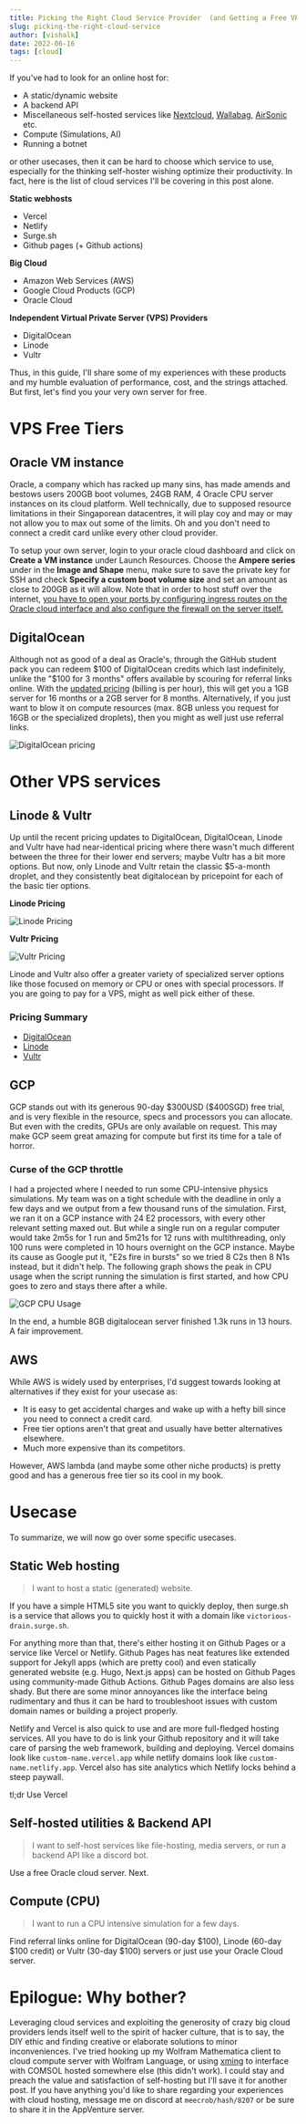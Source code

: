```yaml
---
title: Picking the Right Cloud Service Provider  (and Getting a Free VPS)
slug: picking-the-right-cloud-service
author: [vishalk]
date: 2022-06-16
tags: [cloud]
---
```


If you've had to look for an online host for:

- A static/dynamic website
- A backend API
- Miscellaneous self-hosted services like [Nextcloud](https://nextcloud.com/), [Wallabag](https://wallabag.org/en), [AirSonic](https://airsonic.github.io/) etc.
- Compute (Simulations, AI)
- Running a botnet

or other usecases, then it can be hard to choose which service to use, especially for the thinking self-hoster wishing optimize their productivity. In fact, here is the list of cloud services I'll be covering in this post alone.

**Static webhosts**
- Vercel
- Netlify
- Surge.sh
- Github pages (+ Github actions)

**Big Cloud**
- Amazon Web Services (AWS)
- Google Cloud Products (GCP)
- Oracle Cloud 

**Independent  Virtual Private Server (VPS) Providers** 
- DigitalOcean
- Linode
- Vultr

Thus, in this guide, I'll share some of my experiences with these products and my humble evaluation of performance, cost, and the strings attached. But first, let's find you your very own server for free.

# VPS Free Tiers

## Oracle VM instance

Oracle, a company which has racked up many sins, has made amends and bestows users 200GB boot volumes, 24GB RAM, 4 Oracle CPU server instances on its cloud platform. Well technically, due to supposed resource limitations in their Singaporean datacentres, it will play coy and may or may not allow you to max out some of the limits. Oh and you don't need to connect a credit card unlike every other cloud provider.

To setup your own server, login to your oracle cloud dashboard and click on **Create a VM instance** under Launch Resources. Choose the **Ampere series** under in the **Image and Shape** menu, make sure to save the private key for SSH and check **Specify a custom boot volume size** and set an amount as close to 200GB as it will allow. Note that in order to host stuff over the internet, [you have to open your ports by configuring ingress routes on the Oracle cloud interface and also configure the firewall on the server itself.](https://stackoverflow.com/a/64053781/13367211)

## DigitalOcean

Although not as good of a deal as Oracle's, through the GitHub student pack you can redeem \$100 of DigitalOcean credits which last indefinitely, unlike the "\$100 for 3 months" offers available by scouring for referral links online. With the [updated pricing](https://www.digitalocean.com/try/new-pricing) (billing is per hour), this will get you a 1GB server for 16 months or a 2GB server for 8 months.  Alternatively, if you just want to blow it on compute resources (max. 8GB unless you request for 16GB or the specialized droplets), then you might as well just use referral links.


![DigitalOcean pricing](./dg.png)


# Other VPS services

## Linode & Vultr

Up until the recent pricing updates to DigitalOcean, DigitalOcean, Linode and Vultr have had near-identical pricing where there wasn't much different between the three for their lower end servers; maybe Vultr has a bit more options. But now, only Linode and Vultr retain the classic $5-a-month droplet, and they consistently beat digitalocean by pricepoint for each of the basic tier options.

**Linode Pricing**

![Linode Pricing](./linode.png)

**Vultr Pricing**

![Vultr Pricing](./vultr.png)

Linode and Vultr also offer a greater variety of specialized server options like those focused on memory or CPU or ones with special processors. If you are going to pay for a VPS, might as well pick either of these.

### Pricing Summary

- [DigitalOcean](https://www.digitalocean.com/try/new-pricing)
- [Linode](https://www.linode.com/pricing/)
- [Vultr](https://www.vultr.com/pricing/)

## GCP

GCP stands out with its generous 90-day \$300USD (\$400SGD) free trial, and is very flexible in the resource, specs and processors you can allocate. But even with the credits, GPUs are only available on request. This may make GCP seem great amazing for compute but first its time for a tale of horror.

### Curse of the GCP throttle

I had a projected where I needed to run some CPU-intensive physics simulations. My team was on a tight schedule with the deadline in only a few days and we output from a few thousand runs of the simulation. First, we ran it on a GCP instance with 24 E2 processors, with every other relevant setting maxed out. But while a single run on a regular computer would take 2m5s for 1 run and 5m21s for 12 runs with multithreading, only 100 runs were completed in 10 hours overnight on the GCP instance. Maybe its cause as Google put it, "E2s fire in bursts" so we tried 8 C2s then 8 N1s instead, but it didn't help. The following graph shows the peak in CPU usage when the script running the simulation is first started, and how CPU goes to zero and stays there after a while.


![GCP CPU Usage](./cpuusage.png)

In the end, a humble 8GB digitalocean server finished 1.3k runs in 13 hours. A fair improvement.

## AWS

While AWS is widely used by enterprises, I'd suggest towards looking at alternatives if they exist for your usecase as:

- It is easy to get accidental charges and wake up with a hefty bill since you need to connect a credit card.
- Free tier options aren't that great and usually have better alternatives elsewhere.
- Much more expensive than its competitors.

However, AWS lambda (and maybe some other niche products) is pretty good and has a generous free tier so its cool in my book.

# Usecase

To summarize, we will now go over some specific usecases.

## Static Web hosting

> I want to host a static (generated) website.

If you have a simple HTML5 site you want to quickly deploy, then surge.sh is a service that allows you to quickly host it with a domain like ```victorious-drain.surge.sh```. 

For anything more than that, there's either hosting it on Github Pages or a service like Vercel or Netlify. Github Pages has neat features like extended support for Jekyll apps (which are pretty cool) and even statically generated website (e.g. Hugo, Next.js apps) can be hosted on Github Pages using community-made Github Actions. Github Pages domains are also less shady. But there are some minor annoyances like the interface being rudimentary and thus it can be hard to troubleshoot issues with custom domain names or building a project properly.

Netlify and Vercel is also quick to use and are more full-fledged hosting services. All you have to do is link your Github repository and it will take care of parsing the web framework, building and deploying. Vercel domains look like ```custom-name.vercel.app``` while netlify domains look like ```custom-name.netlify.app```. Vercel also has site analytics which Netlify locks behind a steep paywall.

tl;dr Use Vercel

## Self-hosted utilities & Backend API

> I want to self-host services like file-hosting, media servers, or run a backend API like a discord bot.

Use a free Oracle cloud server. Next.

## Compute (CPU)

> I want to run a CPU intensive simulation for a few days.

Find referral links online for DigitalOcean (90-day \$100), Linode (60-day \$100 credit) or Vultr (30-day \$100) servers or just use your Oracle Cloud server.

# Epilogue: Why bother?

Leveraging cloud services and exploiting the generosity of crazy big cloud providers lends itself well to the spirit of hacker culture, that is to say, the DIY ethic and finding creative or elaborate solutions to minor inconveniences. I've tried hooking up my Wolfram Mathematica client to cloud compute server with Wolfram Language, or using [xming](https://sourceforge.net/projects/xming/) to interface with COMSOL hosted somewhere else (this didn't work). I could stay and preach the value and satisfaction of self-hosting but I'll save it for another post. If you have anything you'd like to share regarding your experiences with cloud hosting, message me on discord at ```meecrob/hash/8207``` or be sure to share it in the AppVenture server. 
